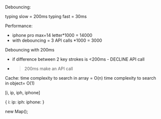 Debouncing:

typing slow = 200ms
typing fast = 30ms

Performance:

- iphone pro max=14 letter\*1000 = 14000
- with debouncing = 3 API calls \*1000 = 3000

Debouncing with 200ms

- if difference between 2 key strokes is <200ms - DECLINE API call
- > 200ms make an API call

Cache:
time complexity to search in array = O(n)
time complexity to search in object= O(1)

[i, ip, iph, iphone]

{
i:
ip:
iph:
iphone:
}

new Map();
